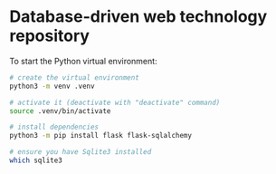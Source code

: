# Database-driven web technology repository

To start the Python virtual environment:
```bash
# create the virtual environment
python3 -m venv .venv

# activate it (deactivate with "deactivate" command)
source .venv/bin/activate

# install dependencies
python3 -m pip install flask flask-sqlalchemy

# ensure you have Sqlite3 installed
which sqlite3
```